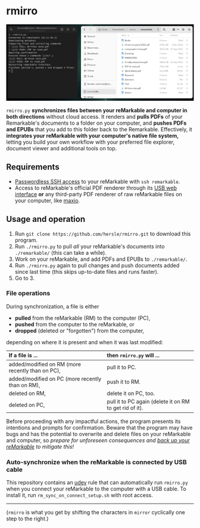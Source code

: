 # rmirro

![Screenshot](screenshot.png)

`rmirro.py` **synchronizes files between your reMarkable and computer in both directions** without cloud access.
It renders and **pulls PDFs** of your Remarkable's documents to a folder on your computer,
and **pushes PDFs and EPUBs** that you add to this folder back to the Remarkable.
Effectively, it **integrates your reMarkable with your computer's native file system,**
letting you build your own workflow with your preferred file explorer, document viewer and additional tools on top.

## Requirements

* [Passwordless SSH access](https://remarkablewiki.com/tech/ssh#passwordless_login_with_ssh_keys) to your reMarkable with `ssh remarkable`.
* Access to reMarkable's official PDF renderer through its [USB web interface](https://remarkablewiki.com/tech/webinterface)
  **or** any third-party PDF renderer of raw reMarkable files on your computer, like [maxio](https://github.com/hersle/maxio/tree/overlay).

## Usage and operation

1. Run `git clone https://github.com/hersle/rmirro.git` to download this program.
2. Run `./rmirro.py` to pull *all* your reMarkable's documents into `./remarkable/` (this can take a while).
3. Work on your reMarkable, and add PDFs and EPUBs to `./remarkable/`.
4. Run `./rmirro.py` again to pull changes and push documents added since last time (this skips up-to-date files and runs faster).
5. Go to 3.

### File operations

During synchronization, a file is either

* **pulled** from the reMarkable (RM) to the computer (PC),
* **pushed** from the computer to the reMarkable, or
* **dropped** (deleted or "forgotten") from the computer,

depending on where it is present and when it was last modified:

| If a file is ...                                 | then `rmirro.py` will ...                               |
|:-------------------------------------------------|:--------------------------------------------------------|
| added/modified on RM (more recently than on PC), | pull it to PC.                                          |
| added/modified on PC (more recently than on RM), | push it to RM.                                          |
| deleted on RM,                                   | delete it on PC, too.                                   |
| deleted on PC,                                   | pull it to PC again (delete it on RM to get rid of it). |

Before proceeding with any impactful actions, the program presents its intentions and prompts for confirmation.
Beware that the program may have bugs and has the potential to overwrite and delete files on your reMarkable and computer,
so *prepare for unforeseen consequences and [back up your reMarkable](https://remarkablewiki.com/tech/file_transfer#making_local_backups) to mitigate this!*

### Auto-synchronize when the reMarkable is connected by USB cable

This repository contains an [udev](https://en.wikipedia.org/wiki/Udev) rule
that can automatically run `rmirro.py` when you connect your reMarkable to the computer with a USB cable.
To install it, run `rm_sync_on_connect_setup.sh` with root access.

---

(`rmirro` is what you get by shifting the characters in `mirror` cyclically one step to the right.)
